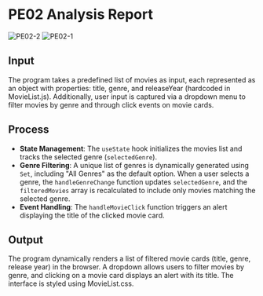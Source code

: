 # PE02 Analysis Report

![PE02-2](https://github.com/user-attachments/assets/8c0a0d95-515d-469a-a619-2b292879f2f2)
![PE02-1](https://github.com/user-attachments/assets/b11daf80-726b-48b4-8760-7987323a2825)


## Input
The program takes a predefined list of movies as input, each represented as an object with properties: title, genre, and releaseYear (hardcoded in MovieList.js). Additionally, user input is captured via a dropdown menu to filter movies by genre and through click events on movie cards.

## Process
- **State Management**: The `useState` hook initializes the movies list and tracks the selected genre (`selectedGenre`).
- **Genre Filtering**: A unique list of genres is dynamically generated using `Set`, including "All Genres" as the default option. When a user selects a genre, the `handleGenreChange` function updates `selectedGenre`, and the `filteredMovies` array is recalculated to include only movies matching the selected genre.
- **Event Handling**: The `handleMovieClick` function triggers an alert displaying the title of the clicked movie card.

## Output
The program dynamically renders a list of filtered movie cards (title, genre, release year) in the browser. A dropdown allows users to filter movies by genre, and clicking on a movie card displays an alert with its title. The interface is styled using MovieList.css.
